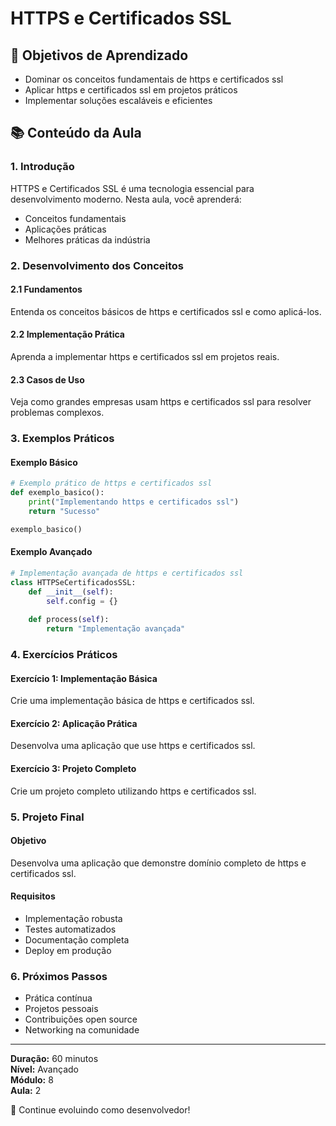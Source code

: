 # HTTPS e Certificados SSL

## 🎯 Objetivos de Aprendizado
- Dominar os conceitos fundamentais de https e certificados ssl
- Aplicar https e certificados ssl em projetos práticos
- Implementar soluções escaláveis e eficientes

## 📚 Conteúdo da Aula

### 1. Introdução
HTTPS e Certificados SSL é uma tecnologia essencial para desenvolvimento moderno. Nesta aula, você aprenderá:

- Conceitos fundamentais
- Aplicações práticas
- Melhores práticas da indústria

### 2. Desenvolvimento dos Conceitos

#### 2.1 Fundamentos
Entenda os conceitos básicos de https e certificados ssl e como aplicá-los.

#### 2.2 Implementação Prática
Aprenda a implementar https e certificados ssl em projetos reais.

#### 2.3 Casos de Uso
Veja como grandes empresas usam https e certificados ssl para resolver problemas complexos.

### 3. Exemplos Práticos

#### Exemplo Básico
```python
# Exemplo prático de https e certificados ssl
def exemplo_basico():
    print("Implementando https e certificados ssl")
    return "Sucesso"

exemplo_basico()
```

#### Exemplo Avançado
```python
# Implementação avançada de https e certificados ssl
class HTTPSeCertificadosSSL:
    def __init__(self):
        self.config = {}
    
    def process(self):
        return "Implementação avançada"
```

### 4. Exercícios Práticos

#### Exercício 1: Implementação Básica
Crie uma implementação básica de https e certificados ssl.

#### Exercício 2: Aplicação Prática
Desenvolva uma aplicação que use https e certificados ssl.

#### Exercício 3: Projeto Completo
Crie um projeto completo utilizando https e certificados ssl.

### 5. Projeto Final

#### Objetivo
Desenvolva uma aplicação que demonstre domínio completo de https e certificados ssl.

#### Requisitos
- Implementação robusta
- Testes automatizados
- Documentação completa
- Deploy em produção

### 6. Próximos Passos

- Prática contínua
- Projetos pessoais
- Contribuições open source
- Networking na comunidade

---

**Duração:** 60 minutos  
**Nível:** Avançado  
**Módulo:** 8  
**Aula:** 2  

🎉 Continue evoluindo como desenvolvedor!
